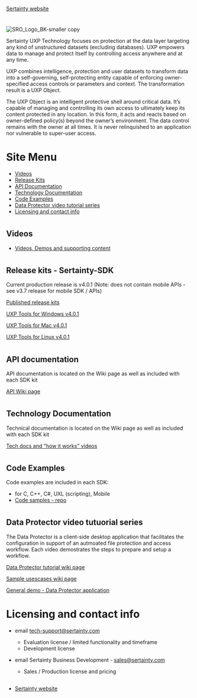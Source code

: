 [Sertainty website](https://www.sertainty.com/)
#
![SRO_Logo_BK-smaller copy](https://github.com/user-attachments/assets/198d770e-5990-425c-a8aa-93f3ff1d9845)

Sertainty UXP Technology focuses on protection at the data layer targeting any kind of unstructured datasets (excluding databases). UXP empowers data to manage and protect itself by controlling access anywhere and at any time. 

UXP combines intelligence, protection and user datasets to transform data into a self-governing, self-protecting entity capable of enforcing owner-specified access controls or parameters and context. The transformation result is a UXP Object.

The UXP Object is an intelligent protective shell around critical data. It’s capable of managing and controlling its own access to ultimately keep its content protected in any location. In this form, it acts and reacts based on owner-defined policy(s) beyond the owner’s environment. The data control remains with the owner at all times. It is never relinquished to an application nor vulnerable to super-user access. 

# 

# Site Menu


- [Videos](#videos)
- [Release Kits](#release-kits---sertainty-sdk)
- [API Documentation](#API-documentation)
- [Technology Documentation](#technology-documentation)
- [Code Examples](#Code-examples)
- [Data Protector video tutorial series](#data-protector-video-tutuorial-series)
- [Licensing and contact info](#licensing-and-contact-info)
#
## Videos
 - [Videos, Demos and supporting content](https://github.com/Sertainty/Sertainty-main/wiki/Section-5-%E2%80%90-Videos,-Demos,-and-supporting-content)

#


## Release kits - Sertainty-SDK

Current production release is v4.0.1 (Note: does not contain mobile APIs - see v3.7 release for mobile SDK / APIs)

[Published release kits](https://github.com/Sertainty/Sertainty-SDK/releases)


[UXP Tools for Windows v4.0.1](https://github.com/Sertainty-Co/Sertainty-SDK/releases/tag/Win-v4.0.1)

[UXP Tools for Mac v4.0.1](https://github.com/Sertainty-Co/Sertainty-SDK/releases/tag/Mac-v4.0.1)

[UXP Tools for Linux v4.0.1](https://github.com/Sertainty-Co/Sertainty-SDK/releases/tag/Linux-v4.0.1)
#
## API documentation

API documentation is located on the Wiki page as well as included with each SDK kit

[API Wiki page](https://github.com/Sertainty-Co/Sertainty-SDK/wiki/Section-1-%E2%80%90-API-documentation)
#
## Technology Documentation

Technical documentation is located on the Wiki page as well as included with each SDK kit

[Tech docs and "how it works" videos](https://github.com/Sertainty/Sertainty-main/wiki/Section-2-%E2%80%90-UXP-Technical-Guides-and-Overview-Documentation)
#
## Code Examples

Code examples are included in each SDK:
  - for C, C++, C#, UXL (scripting), Mobile
  - [Code samples - repo](https://github.com/Sertainty/Code_samples)
#
## Data Protector video tutuorial series

The Data Protector is a client-side desktop application that facilitates the configuration in support of an autmoated file protection and access workflow.  Each video demostrates the steps to prepare and setup a workflow. 

[Data Protector tutorial wiki page](https://github.com/Sertainty-Co/Sertainty-SDK/wiki/Section-3-%E2%80%90-Data-Protector-tutorial)

[Sample usescases wiki page](https://github.com/Sertainty-Co/Sertainty-SDK/wiki/Section-4-%E2%80%90-Data-Protector)

[General demo - Data Protector application](https://us02web.zoom.us/clips/share/CoIGLy9XQPui80_dCjjEkg)

#
# Licensing and contact info

- email tech-support@sertainty.com

  - Evaluation license / limited functionality and timeframe
  - Development license

- email  Sertainty Business Development - sales@sertainty.com
  
  - Sales / Production license and pricing

##
- [Sertainty website](https://www.sertainty.com/)

